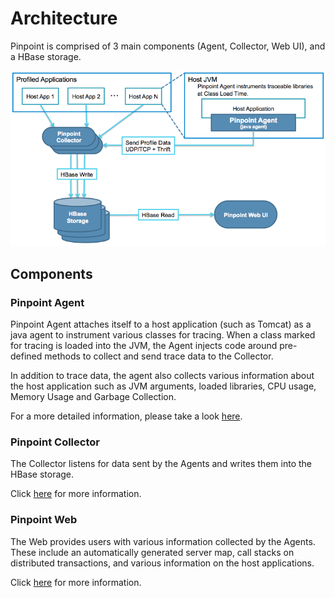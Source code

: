 # Architecture

Pinpoint is comprised of 3 main components (Agent, Collector, Web UI), and a HBase storage.

![Pinpoint Architecture](img/pinpoint-architecture.png)

## Components

### Pinpoint Agent
Pinpoint Agent attaches itself to a host application (such as Tomcat) as a java agent to instrument various classes for tracing. When a class marked for tracing is loaded into the JVM, the Agent injects code around pre-defined methods to collect and send trace data to the Collector.

In addition to trace data, the agent also collects various information about the host application such as JVM arguments, loaded libraries, CPU usage, Memory Usage and Garbage Collection.

For a more detailed information, please take a look [here](dev-profiler.md).

### Pinpoint Collector
The Collector listens for data sent by the Agents and writes them into the HBase storage.

Click [here](dev-collector.md) for more information.

### Pinpoint Web
The Web provides users with various information collected by the Agents. These include an automatically generated server map, call stacks on distributed transactions, and various information on the host applications.

Click [here](dev-web.md) for more information.

